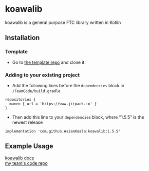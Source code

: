 # koawalib
koawalib is a general purpose FTC library written in Kotlin

## Installation
### Template
- Go to [the template repo](https://github.com/AsianKoala/koawalib-template) and clone it.

### Adding to your existing project
- Add the following lines before the ```dependencies``` block in ```/TeamCode/build.gradle```
```
repositories {
  maven { url = 'https://www.jitpack.io' }
}
```
- Then add this line to your ```dependencies``` block, where "1.5.5" is the newest release
```
implementation 'com.github.AsianKoala:koawalib:1.5.5'
```
## Example Usage
[koawalib docs](https://asiankoala.github.io/koawalib/)  
[my team's code repo](https://github.com/ftc-noteam/PowerPlay)  
